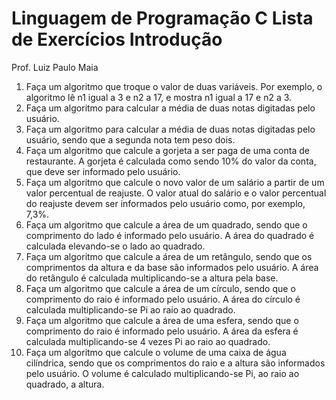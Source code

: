 Linguagem de Programação C
Lista de Exercícios 
Introdução 
======================

Prof. Luiz Paulo Maia

1.	Faça um algoritmo que troque o valor de duas variáveis. Por exemplo, o algoritmo lê n1 igual a 3 e n2 a 17, e mostra n1 igual a 17 e n2 a 3.
2.	Faça um algoritmo para calcular a média de duas notas digitadas pelo usuário.
3.	Faça um algoritmo para calcular a média de duas notas digitadas pelo usuário, sendo que a segunda nota tem peso dois.
4.	Faça um algoritmo que calcule a gorjeta a ser paga de uma conta de restaurante. A gorjeta é calculada como sendo 10% do valor da conta, que deve ser informado pelo usuário.
5.	Faça um algoritmo que calcule o novo valor de um salário a partir de um valor percentual de reajuste. O valor atual do salário e o valor percentual do reajuste devem ser informados pelo usuário como, por exemplo, 7,3%.
6.	Faça um algoritmo que calcule a área de um quadrado, sendo que o comprimento do lado é informado pelo usuário. A área do quadrado é calculada elevando-se o lado ao quadrado.
7.	Faça um algoritmo que calcule a área de um retângulo, sendo que os comprimentos da altura e da base são informados pelo usuário. A área do retângulo é calculada multiplicando-se a altura pela base.
8.	Faça um algoritmo que calcule a área de um círculo, sendo que o comprimento do raio é informado pelo usuário. A área do círculo é calculada multiplicando-se Pi ao raio ao quadrado.
9.	Faça um algoritmo que calcule a área de uma esfera, sendo que o comprimento do raio é informado pelo usuário. A área da esfera é calculada multiplicando-se 4 vezes Pi ao raio ao quadrado.
10.	Faça um algoritmo que calcule o volume de uma caixa de água cilíndrica, sendo que os comprimentos do raio e a altura são informados pelo usuário. O volume é calculado multiplicando-se Pi, ao raio ao quadrado, a altura.
